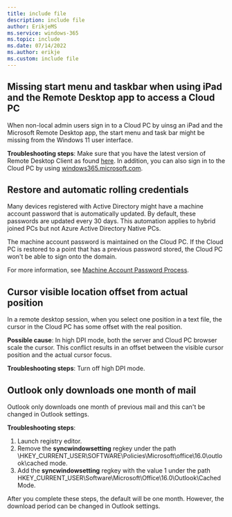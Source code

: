 ```yaml
---
title: include file
description: include file
author: ErikjeMS  
ms.service: windows-365
ms.topic: include
ms.date: 07/14/2022
ms.author: erikje
ms.custom: include file
---
```


## Missing start menu and taskbar when using iPad and the Remote Desktop app to access a Cloud PC

When non-local admin users sign in to a Cloud PC by uinsg an iPad and the Microsoft Remote Desktop app, the start menu and task bar might be missing from the Windows 11 user interface.

**Troubleshooting steps**: Make sure that you have the latest version of Remote Desktop Client as found [here](/windows-server/remote/remote-desktop-services/clients/remote-desktop-clients).
In addition, you can also sign in to the Cloud PC by using [windows365.microsoft.com](https://windows365.microsoft.com).

## Restore and automatic rolling credentials

Many devices registered with Active Directory might have a machine account password that is automatically updated. By default, these passwords are updated every 30 days. This automation applies to hybrid joined PCs but not Azure Active Directory Native PCs.

The machine account password is maintained on the Cloud PC. If the Cloud PC is restored to a point that has a previous password stored, the Cloud PC won't be able to sign onto the domain.

For more information, see [Machine Account Password Process](https://techcommunity.microsoft.com/t5/ask-the-directory-services-team/machine-account-password-process/ba-p/396026).

## Cursor visible location offset from actual position

In a remote desktop session, when you select one position in a text file, the cursor in the Cloud PC has some offset with the real position.

**Possible cause**: In high DPI mode, both the server and Cloud PC browser scale the cursor. This conflict results in an offset between the visible cursor position and the actual cursor focus.

**Troubleshooting steps**: Turn off high DPI mode.

## Outlook only downloads one month of mail<!--39845820-->

Outlook only downloads one month of previous mail and this can't be changed in Outlook settings.

 **Troubleshooting steps**:

1. Launch registry editor.
2. Remove the **syncwindowsetting** regkey under the path \HKEY_CURRENT_USER\SOFTWARE\Policies\Microsoft\office\16.0\outlook\cached mode.
3. Add the **syncwindowsetting** regkey with the value 1 under the path HKEY_CURRENT_USER\Software\Microsoft\Office\16.0\Outlook\Cached Mode.

After you complete these steps, the default will be one month. However, the download period can be changed in Outlook settings.